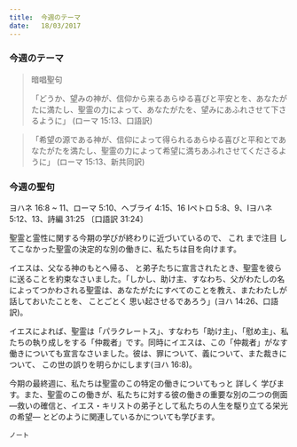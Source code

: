 ```yaml
---
title:  今週のテーマ
date:   18/03/2017
---
```


### 今週のテーマ

> <p>暗唱聖句</p>
> 「どうか、望みの神が、信仰から来るあらゆる喜びと平安とを、あなたがたに満たし、聖霊の力によって、あなたがたを、望みにあふれさせて下さるように」	(ローマ 15:13、口語訳)

>「希望の源である神が、信仰によって得られるあらゆる喜びと平和とであなたがたを満たし、聖霊の力によって希望に満ちあふれさせてくださるように」	(ローマ 15:13、新共同訳)

### 今週の聖句

ヨハネ 16:8 ~ 11、ローマ 5:10、ヘブライ 4:15、16
Iペトロ 5:8、9、Iヨハネ 5:12、13、詩編 31:25 〔口語訳 31:24〕

 聖霊と霊性に関する今期の学びが終わりに近づいているので、 これ
まで注目 してこなかった聖霊の決定的な別の働きに、私たちは目を向けます。

 イエスは、父なる神のもとへ帰る、 と弟子たちに宣言されたとき、聖霊を彼らに送ることを約束なさいました。「しかし、助け主、すなわち、父がわたしの名によってつかわされる聖霊は、あなたがたにすべてのことを教え、またわたしが話しておいたことを、 ことごとく 思い起させるであろう」(ヨハ 14:26、口語訳)。

 イエスによれば、聖霊は「パラクレートス」、すなわち「助け主」、「慰め主」、私たちの執り成しをする「仲裁者」です。同時にイエスは、この「仲裁者」がなす働きについても宣言なさいました。彼は、罪について、義について、また裁きについて、 この世の誤りを明らかにします(ヨハ 16:8)。

 今期の最終週に、私たちは聖霊のこの特定の働きについてもっと 詳しく 学びます。また、聖霊のこの働きが、私たちに対する彼の働きの重要な別の二つの側面―救いの確信と、イエス・キリストの弟子として私たちの人生を駆り立てる栄光の希望― とどのように関連しているかについても学びます。

`ノート`

